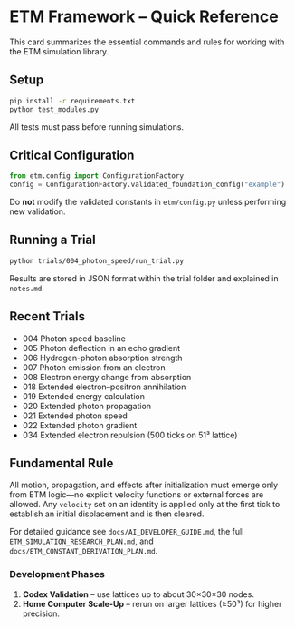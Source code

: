 # ETM Framework – Quick Reference

This card summarizes the essential commands and rules for working with the ETM simulation library.

## Setup
```bash
pip install -r requirements.txt
python test_modules.py
```
All tests must pass before running simulations.

## Critical Configuration
```python
from etm.config import ConfigurationFactory
config = ConfigurationFactory.validated_foundation_config("example")
```
Do **not** modify the validated constants in `etm/config.py` unless performing new validation.

## Running a Trial
```bash
python trials/004_photon_speed/run_trial.py
```
Results are stored in JSON format within the trial folder and explained in `notes.md`.

## Recent Trials
- 004 Photon speed baseline
- 005 Photon deflection in an echo gradient
- 006 Hydrogen-photon absorption strength
- 007 Photon emission from an electron
- 008 Electron energy change from absorption
- 018 Extended electron–positron annihilation
- 019 Extended energy calculation
- 020 Extended photon propagation
- 021 Extended photon speed
- 022 Extended photon gradient
- 034 Extended electron repulsion (500 ticks on 51³ lattice)

## Fundamental Rule
All motion, propagation, and effects after initialization must emerge only from ETM logic—no explicit velocity functions or external forces are allowed. Any `velocity` set on an identity is applied only at the first tick to establish an initial displacement and is then cleared.

For detailed guidance see `docs/AI_DEVELOPER_GUIDE.md`, the full `ETM_SIMULATION_RESEARCH_PLAN.md`, and `docs/ETM_CONSTANT_DERIVATION_PLAN.md`.

### Development Phases
1. **Codex Validation** – use lattices up to about 30×30×30 nodes.
2. **Home Computer Scale-Up** – rerun on larger lattices (≥50³) for higher precision.
